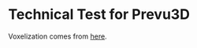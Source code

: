 # Technical Test for Prevu3D
Voxelization comes from [here](https://bronsonzgeb.com/index.php/2021/05/15/simple-mesh-voxelization-in-unity/).
